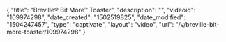 {
    "title": "Breville&reg; Bit More&trade; Toaster",
    "description": "",
    "videoid": "109974298",
    "date_created": "1502519825",
    "date_modified": "1504247457",
    "type": "captivate",
    "layout": "video",
    "url": "\/v\/breville-bit-more-toaster\/109974298"
}